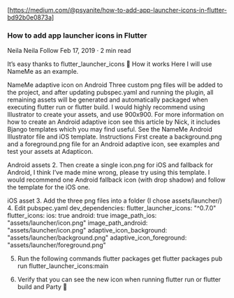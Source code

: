 [https://medium.com/@psyanite/how-to-add-app-launcher-icons-in-flutter-bd92b0e0873a]


### How to add app launcher icons in Flutter
Neila
Neila
Follow
Feb 17, 2019 · 2 min read

It’s easy thanks to flutter_launcher_icons 💖
How it works
Here I will use NameMe as an example.

NameMe adaptive icon on Android
Three custom png files will be added to the project, and after updating pubspec.yaml and running the plugin, all remaining assets will be generated and automatically packaged when executing flutter run or flutter build.
I would highly recommend using Illustrator to create your assets, and use 900x900. For more information on how to create an Android adaptive icon see this article by Nick, it includes Bjango templates which you may find useful. See the NameMe Android Illustrator file and iOS template.
Instructions
First create a background.png and a foreground.png file for an Android adaptive icon, see examples and test your assets at Adapticon.

Android assets
2. Then create a single icon.png for iOS and fallback for Android, I think I’ve made mine wrong, please try using this template. I would recommend one Android fallback icon (with drop shadow) and follow the template for the iOS one.

iOS asset
3. Add the three png files into a folder (I chose assets/launcher/)
4. Edit pubspec.yaml
dev_dependencies: 
  flutter_launcher_icons: "^0.7.0"
flutter_icons:
  ios: true
  android: true
  image_path_ios: "assets/launcher/icon.png"
  image_path_android: "assets/launcher/icon.png"
  adaptive_icon_background: "assets/launcher/background.png"
  adaptive_icon_foreground: "assets/launcher/foreground.png"

5. Run the following commands
flutter packages get
flutter packages pub run flutter_launcher_icons:main


6. Verify that you can see the new icon when running flutter run or flutter build and Party 🎉
